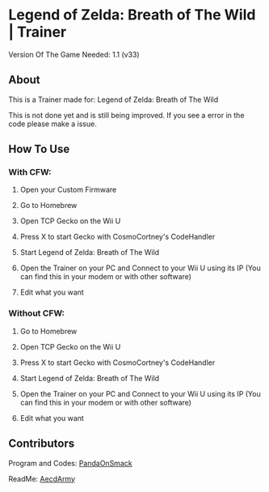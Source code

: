 # Legend of Zelda: Breath of The Wild | Trainer
Version Of The Game Needed: 1.1 (v33)

## About

This is a Trainer made for: Legend of Zelda: Breath of The Wild

This is not done yet and is still being improved. If you see a error in the code please make a issue.

## How To Use

### With CFW:

1. Open your Custom Firmware

2. Go to Homebrew

3. Open TCP Gecko on the Wii U

4. Press X to start Gecko with CosmoCortney's CodeHandler

5. Start Legend of Zelda: Breath of The Wild

6. Open the Trainer on your PC and Connect to your Wii U using its IP (You can find this in your modem or with other software)

7. Edit what you want

### Without CFW:

1. Go to Homebrew

2. Open TCP Gecko on the Wii U

3. Press X to start Gecko with CosmoCortney's CodeHandler

4. Start Legend of Zelda: Breath of The Wild

5. Open the Trainer on your PC and Connect to your Wii U using its IP (You can find this in your modem or with other software)

6. Edit what you want

## Contributors
Program and Codes: [PandaOnSmack](http://gbatemp.net/members/pandaonsmack.374906/)

ReadMe: [AecdArmy](http://gbatemp.net/members/aecdarmy.378662/)
